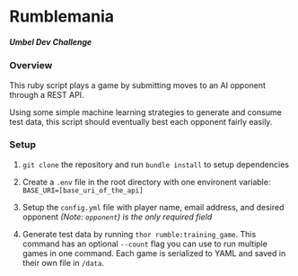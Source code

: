 # Rumblemania

##### Umbel Dev Challenge 

### Overview
This ruby script plays a game by submitting moves to an AI opponent through a REST API.

Using some simple machine learning strategies to generate and consume test data, this script should eventually best each opponent fairly easily.   

### Setup
1. `git clone` the repository and run `bundle install` to setup dependencies

1. Create a `.env` file in the root directory with one environent variable:
`BASE_URI=[base_uri_of_the_api]`

1. Setup the `config.yml` file with player name, email address, and desired opponent *(Note: `opponent`) is the only required field*

1. Generate test data by running `thor rumble:training_game`. This command has an optional `--count` flag you can use to run multiple games in one command. Each game is serialized to YAML and saved in their own file in `/data`.  
